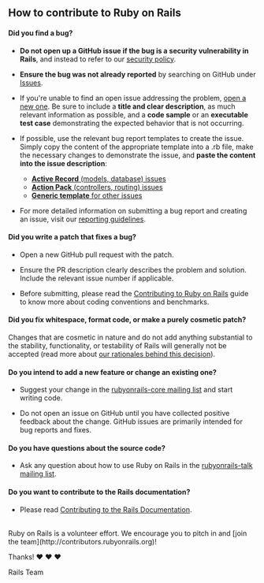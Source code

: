 ## How to contribute to Ruby on Rails

#### **Did you find a bug?**

* **Do not open up a GitHub issue if the bug is a security vulnerability
  in Rails**, and instead to refer to our [security policy](http://rubyonrails.org/security/).

* **Ensure the bug was not already reported** by searching on GitHub under [Issues](https://github.com/rails/rails/issues).

* If you're unable to find an open issue addressing the problem, [open a new one](https://github.com/rails/rails/issues/new). Be sure to include a **title and clear description**, as much relevant information as possible, and a **code sample** or an **executable test case** demonstrating the expected behavior that is not occurring.

* If possible, use the relevant bug report templates to create the issue. Simply copy the content of the appropriate template into a .rb file, make the necessary changes to demonstrate the issue, and **paste the content into the issue description**:
  * [**Active Record** (models, database) issues](https://github.com/rails/rails/blob/master/guides/bug_report_templates/active_record_master.rb)
  * [**Action Pack** (controllers, routing) issues](https://github.com/rails/rails/blob/master/guides/bug_report_templates/action_controller_master.rb)
  * [**Generic template** for other issues](https://github.com/rails/rails/blob/master/guides/bug_report_templates/generic_master.rb)

* For more detailed information on submitting a bug report and creating an issue, visit our [reporting guidelines](http://edgeguides.rubyonrails.org/contributing_to_ruby_on_rails.html#reporting-an-issue).

#### **Did you write a patch that fixes a bug?**

* Open a new GitHub pull request with the patch.

* Ensure the PR description clearly describes the problem and solution. Include the relevant issue number if applicable.

* Before submitting, please read the [Contributing to Ruby on Rails](http://edgeguides.rubyonrails.org/contributing_to_ruby_on_rails.html) guide to know more about coding conventions and benchmarks.

#### **Did you fix whitespace, format code, or make a purely cosmetic patch?**

Changes that are cosmetic in nature and do not add anything substantial to the stability, functionality, or testability of Rails will generally not be accepted (read more about [our rationales behind this decision](https://github.com/rails/rails/pull/13771#issuecomment-32746700)).

#### **Do you intend to add a new feature or change an existing one?**

* Suggest your change in the [rubyonrails-core mailing list](https://groups.google.com/forum/?fromgroups#!forum/rubyonrails-core) and start writing code.

* Do not open an issue on GitHub until you have collected positive feedback about the change. GitHub issues are primarily intended for bug reports and fixes.

#### **Do you have questions about the source code?**

* Ask any question about how to use Ruby on Rails in the [rubyonrails-talk mailing list](https://groups.google.com/forum/?fromgroups#!forum/rubyonrails-talk).

#### **Do you want to contribute to the Rails documentation?**

* Please read [Contributing to the Rails Documentation](http://edgeguides.rubyonrails.org/contributing_to_ruby_on_rails.html#contributing-to-the-rails-documentation).

</br>
Ruby on Rails is a volunteer effort. We encourage you to pitch in and [join the team](http://contributors.rubyonrails.org)!

Thanks! :heart: :heart: :heart:

Rails Team
